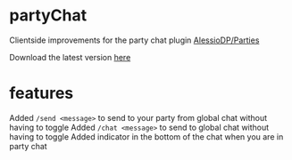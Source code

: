 # partyChat

Clientside improvements for the party chat plugin [AlessioDP/Parties](https://github.com/AlessioDP/Parties)

Download the latest version [here](https://github.com/networkException/partyChat/releases)

# features

Added `/send <message>` to send to your party from global chat without having to toggle
Added `/chat <message>` to send to global chat without having to toggle
Added indicator in the bottom of the chat when you are in party chat
